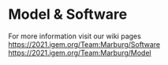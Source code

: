 # Model & Software
For more information visit our wiki pages   
https://2021.igem.org/Team:Marburg/Software   
https://2021.igem.org/Team:Marburg/Model

